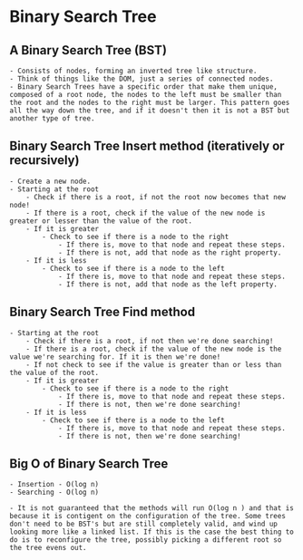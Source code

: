 # Binary Search Tree

## A Binary Search Tree (BST)
    - Consists of nodes, forming an inverted tree like structure.
    - Think of things like the DOM, just a series of connected nodes.
    - Binary Search Trees have a specific order that make them unique, composed of a root node, the nodes to the left must be smaller than the root and the nodes to the right must be larger. This pattern goes all the way down the tree, and if it doesn't then it is not a BST but another type of tree. 
    
## Binary Search Tree Insert method (iteratively or recursively)

    - Create a new node. 
    - Starting at the root 
        - Check if there is a root, if not the root now becomes that new node!
        - If there is a root, check if the value of the new node is greater or lesser than the value of the root.
        - If it is greater
            - Check to see if there is a node to the right
                - If there is, move to that node and repeat these steps. 
                - If there is not, add that node as the right property. 
        - If it is less 
            - Check to see if there is a node to the left 
                - If there is, move to that node and repeat these steps. 
                - If there is not, add that node as the left property. 

## Binary Search Tree Find method

    - Starting at the root
        - Check if there is a root, if not then we're done searching! 
        - If there is a root, check if the value of the new node is the value we're searching for. If it is then we're done! 
        - If not check to see if the value is greater than or less than the value of the root. 
        - If it is greater 
            - Check to see if there is a node to the right 
                - If there is, move to that node and repeat these steps. 
                - If there is not, then we're done searching! 
        - If it is less 
            - Check to see if there is a node to the left 
                - If there is, move to that node and repeat these steps. 
                - If there is not, then we're done searching! 

## Big O of Binary Search Tree

    - Insertion - O(log n)
    - Searching - O(log n)

    - It is not guaranteed that the methods will run O(log n ) and that is because it is contigent on the configuration of the tree. Some trees don't need to be BST's but are still completely valid, and wind up looking more like a linked list. If this is the case the best thing to do is to reconfigure the tree, possibly picking a different root so the tree evens out. 





    